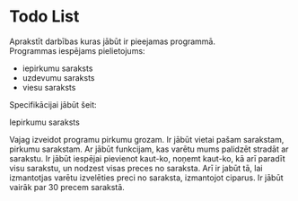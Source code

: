 # Todo List
Aprakstīt darbības kuras jābūt ir pieejamas programmā.  
Programmas iespējams pielietojums:  
- iepirkumu saraksts
- uzdevumu saraksts
- viesu saraksts

Specifikācijai jābūt šeit:

   Iepirkumu saraksts

Vajag izveidot programu pirkumu grozam.
Ir jābūt vietai pašam sarakstam, pirkumu sarakstam. 
Ar jābūt funkcijam, kas varētu mums palidzēt stradāt ar sarakstu.
Ir jābūt iespējai pievienot kaut-ko, noņemt kaut-ko, kā arī paradīt visu sarakstu, un nodzest visas preces no saraksta.
Arī ir jabūt tā, lai izmantotjas varētu izvelēties preci no saraksta, izmantojot ciparus.
Ir jābūt vairāk par 30 precem sarakstā.
